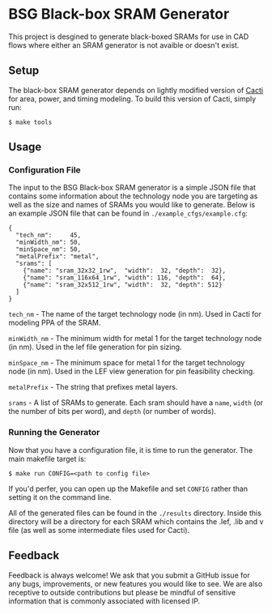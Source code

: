 # BSG Black-box SRAM Generator

This project is desgined to generate black-boxed SRAMs for use in CAD flows where either an SRAM generator is not avaible or doesn't exist.

## Setup

The black-box SRAM generator depends on lightly modified version of [Cacti](https://github.com/HewlettPackard/cacti) for area, power, and timing modeling. To build this version of Cacti, simply run:

```
$ make tools
```

## Usage

### Configuration File

The input to the BSG Black-box SRAM generator is a simple JSON file that contains some information about the technology node you are targeting as well as the size and names of SRAMs you would like to generate. Below is an example JSON file that can be found in `./example_cfgs/example.cfg`:

```
{
  "tech_nm":     45,
  "minWidth_nm": 50,
  "minSpace_nm": 50,
  "metalPrefix": "metal",
  "srams": [
    {"name": "sram_32x32_1rw",  "width":  32, "depth":  32},
    {"name": "sram_116x64_1rw", "width": 116, "depth":  64},
    {"name": "sram_32x512_1rw", "width":  32, "depth": 512}
  ]
}
```

`tech_nm` - The name of the target technology node (in nm). Used in Cacti for modeling PPA of the SRAM.

`minWidth_nm` - The minimum width for metal 1 for the target technology node (in nm). Used in the lef file generation for pin sizing.

`minSpace_nm` - The minimum space for metal 1 for the target technology node (in nm). Used in the LEF view generation for pin feasibility checking.

`metalPrefix` - The string that prefixes metal layers.

`srams` - A list of SRAMs to generate. Each sram should have a `name`, `width` (or the number of bits per word), and `depth` (or number of words). 


### Running the Generator

Now that you have a configuration file, it is time to run the generator. The main makefile target is:

```
$ make run CONFIG=<path to config file>
```

If you'd perfer, you can open up the Makefile and set `CONFIG` rather than setting it on the command line.

All of the generated files can be found in the `./results` directory. Inside this directory will be a directory for each SRAM which contains the .lef, .lib and v file (as well as some intermediate files used for Cacti).

## Feedback

Feedback is always welcome! We ask that you submit a GitHub issue for any bugs, improvements, or new features you would like to see. We are also receptive to outside contributions but please be mindful of sensitive information that is commonly associated with licensed IP.

